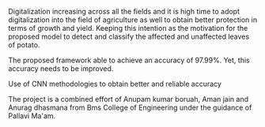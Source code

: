 Digitalization increasing across all the fields and it is high time to adopt digitalization into the field of  agriculture as well to obtain better protection in terms of growth and yield. Keeping this intention as the motivation for the proposed model to detect and classify the affected and unaffected leaves of potato. 

The  proposed framework  able  to achieve  an  accuracy  of 97.99%.  Yet, this  accuracy  needs to  be improved. 

Use of CNN methodologies to obtain better and reliable accuracy



The project is a combined effort of Anupam kumar boruah, Aman jain and Anurag dhasmana from Bms College of Engineering under the guidance of Pallavi Ma'am.


